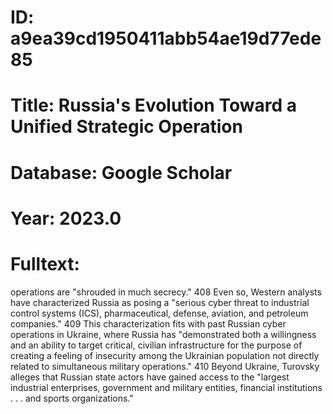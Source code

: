 # ID: a9ea39cd1950411abb54ae19d77ede85
# Title: Russia's Evolution Toward a Unified Strategic Operation
# Database: Google Scholar
# Year: 2023.0
# Fulltext:
operations are "shrouded in much secrecy."
408 Even so, Western analysts have characterized Russia as posing a "serious cyber threat to industrial control systems (ICS), pharmaceutical, defense, aviation, and petroleum companies."
409 This characterization fits with past Russian cyber operations in Ukraine, where Russia has "demonstrated both a willingness and an ability to target critical, civilian infrastructure for the purpose of creating a feeling of insecurity among the Ukrainian population not directly related to simultaneous military operations."
410 Beyond Ukraine, Turovsky alleges that Russian state actors have gained access to the "largest industrial enterprises, government and military entities, financial institutions . . .
and sports organizations."